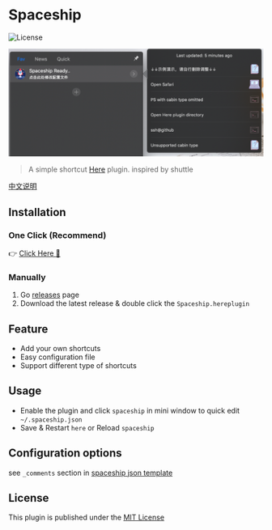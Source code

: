 # Spaceship

![License](https://img.shields.io/badge/license-MIT-blue.svg)

![screenshot](./media/screenshot.png)

> A simple shortcut [Here](https://here.app) plugin. inspired by shuttle

[中文说明](./README_zh.md)

## Installation

### One Click  (Recommend)

👉 <a href="https://jump.here.app/?installPlugin?title=Spaceship&url=https://github.com/FriendsOfHere/spaceship/releases/latest/download/Spaceship.hereplugin">Click Here 🔌</a>

### Manually
1. Go [releases](https://github.com/FriendsOfHere/spaceship/releases/latest/) page
2. Download the latest release & double click the `Spaceship.hereplugin`

## Feature
- Add your own shortcuts
- Easy configuration file
- Support different type of shortcuts

## Usage
- Enable the plugin and click `spaceship` in mini window to quick edit `~/.spaceship.json`
- Save & Restart `here` or Reload `spaceship`

## Configuration options
see `_comments` section in [spaceship json template](./src/template/spaceship.json)

## License
This plugin is published under the [MIT License](./LICENSE.md)
